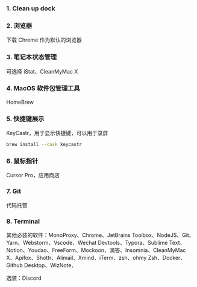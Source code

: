 ### 1. Clean up dock

### 2. 浏览器

下载 Chrome 作为默认的浏览器

### 3. 笔记本状态管理

可选择 iStat、CleanMyMac X

### 4. MacOS 软件包管理工具

HomeBrew

### 5. 快捷键展示

KeyCastr，用于显示快捷键，可以用于录屏

```bash
brew install --cask keycastr
```

### 6. 鼠标指针

Cursor Pro，应用商店

### 7. Git

代码托管

### 8. Terminal





其他必装的软件：MonoProxy、Chrome、JetBrains Toolbox、NodeJS、Git、Yarn、Webstorm、Vscode、Wechat Devtools、Typora、Sublime Text、Notion、Youdao、FreeForm、Mockoon、滴答、Insomnia、CleanMyMac X、Apifox、Shottr、Alimail、Xmind、iTerm、zsh、ohmy Zsh、Docker、Github Desktop、WizNote、

选装：Discord
